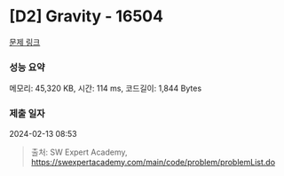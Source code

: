 # [D2] Gravity - 16504 

[문제 링크](https://swexpertacademy.com/main/code/problem/problemDetail.do?contestProbId=AYZOEkza5qMDFARc) 

### 성능 요약

메모리: 45,320 KB, 시간: 114 ms, 코드길이: 1,844 Bytes

### 제출 일자

2024-02-13 08:53



> 출처: SW Expert Academy, https://swexpertacademy.com/main/code/problem/problemList.do